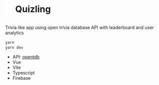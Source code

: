 <div style="display: flex; align-items: baseline; gap: 8px;">
<img src="public/certificate-check-svgrepo-com.svg" height="24"/><h1>Quizling</h1>
</div>

<p>Trivia like app using open trivia database API with leaderboard and user analytics</p>

```shell
yarn
yarn dev
```

<ul>
    <li>API: <a href="https://opentdb.com/" target="_blank">opentdb</a></li>
    <li>Vue</li>
    <li>Vite</li>
    <li>Typescript</li>
    <li>Firebase</li>
</ul>
